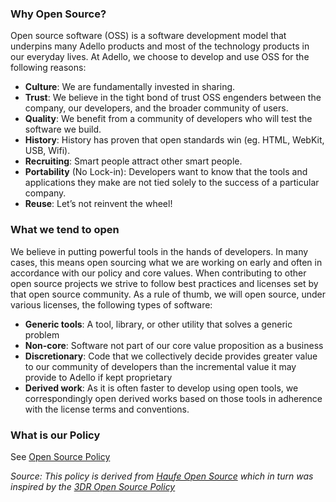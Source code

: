 ### Why Open Source?
Open source software (OSS) is a software development model that underpins many Adello products and most of the technology products in our everyday lives. At Adello, we choose to develop and use OSS for the following reasons:

* **Culture**: We are fundamentally invested in sharing.
* **Trust**: We believe in the tight bond of trust OSS engenders between the company, our developers, and the broader community of users.
* **Quality**: We benefit from a community of developers who will test the software we build.
* **History**: History has proven that open standards win (eg. HTML, WebKit, USB, Wifi).
* **Recruiting**: Smart people attract other smart people.
* **Portability** (No Lock-in): Developers want to know that the tools and applications they make are not tied solely to the success of a particular company.
* **Reuse**: Let’s not reinvent the wheel!

### What we tend to open
We believe in putting powerful tools in the hands of developers. In many cases, this means open sourcing what we are working on early and often in accordance with our policy and core values. When contributing to other open source projects we strive to follow best practices and licenses set by that open source community. As a rule of thumb, we will open source, under various licenses, the following types of software:

* **Generic tools**: A tool, library, or other utility that solves a generic problem
* **Non-core**: Software not part of our core value proposition as a business
* **Discretionary**: Code that we collectively decide provides greater value to our community of developers than the incremental value it may provide to Adello if kept proprietary
* **Derived work**: As it is often faster to develop using open tools, we correspondingly open derived works based on those tools in adherence with the license terms and conventions.

### What is our Policy
See [Open Source Policy](open-source.md)

*Source: This policy is derived from [Haufe Open Source](https://github.com/Haufe-Lexware/open-source) which in turn was inspired by the [3DR Open Source Policy](https://3dr.com/about/open-source/)*
